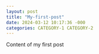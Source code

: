 ```yaml
---
layout: post
title: "My-first-post"
date: 2024-03-12 10:17:36 -000
categories: CATEGORY-1 CATEGORY-2
---
```


Content of my first post

